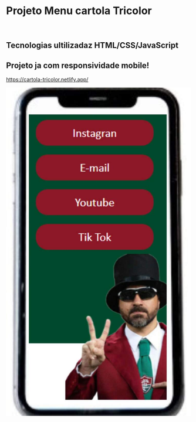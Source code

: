 
<h1>Projeto Menu cartola Tricolor</h1>
<br>

<h2>Tecnologias ultilizadaz HTML/CSS/JavaScript</h2>
<h2>Projeto ja com responsividade mobile!</h2>

https://cartola-tricolor.netlify.app/

<img src="https://github.com/diegodev37/Projeto-Cartola-Tricolor/blob/main/assets/capa-do-redme_Easy-Resize.com.jpg?raw=true"  widht="30px">



